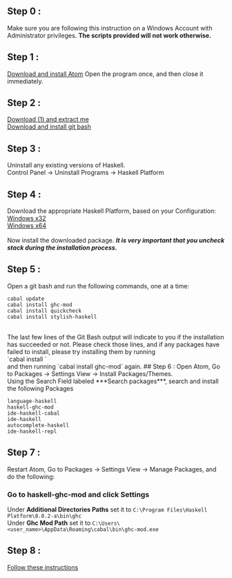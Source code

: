 ## Step 0 :
Make sure you are following this instruction on a Windows Account with Administrator privileges. **The scripts provided will not work otherwise.**
## Step 1 :
[Download and install Atom](https://atom.io)
Open the program once, and then close it immediately.
## Step 2 :
[Download (1) and extract me](https://github.com/livecodealex/haskell-atom/archive/master.zip) <br />
[Download and install git bash](https://github.com/git-for-windows/git/releases/download/v2.14.1.windows.1/Git-2.14.1-64-bit.exe)
## Step 3 :
Uninstall any existing versions of Haskell.
<br />
Control Panel -> Uninstall Programs -> Haskell Platform
## Step 4 :
Download the appropriate Haskell Platform, based on your Configuration:<br />
[Windows x32](https://www.haskell.org/platform/download/8.0.2/HaskellPlatform-8.0.2-a-full-i386-setup.exe) <br />
[Windows x64](https://www.haskell.org/platform/download/8.0.2/HaskellPlatform-8.0.2-a-full-x86_64-setup.exe) <br />
<br />
Now install the downloaded package.
***It is very important that you uncheck stack during the installation process.***
<br />
## Step 5 :
Open a git bash and run the following commands, one at a time:<br />
```
cabal update
cabal install ghc-mod
cabal install quickcheck
cabal install stylish-haskell
``` 
<br />
The last few lines of the Git Bash output will indicate to you if the installation has succeeded or not. Please check those lines, and if any packages have failed to install, please try installing them by running <br />`cabal install <package_name>`<br /> and then running `cabal install ghc-mod` again.
## Step 6 :
Open Atom, Go to Packages -> Settings View -> Install Packages/Themes.<br />
Using the Search Field labeled ***Search packages***, search and install the following Packages<br />

```
language-haskell
haskell-ghc-mod
ide-haskell-cabal
ide-haskell
autocomplete-haskell
ide-haskell-repl
```

## Step 7 :
Restart Atom, Go to Packages -> Settings View -> Manage Packages, and do the following:
### Go to haskell-ghc-mod and click Settings
Under **Additional Directories Paths** set it to `C:\Program Files\Haskell Platform\8.0.2-a\bin\ghc`<br />
Under **Ghc Mod Path** set it to `C:\Users\<user_name>\AppData\Roaming\cabal\bin\ghc-mod.exe`

## Step 8 :
[Follow these instructions](https://github.com/livecodealex/haskell-atom/blob/master/Instructions/general_repl_sanity_check.md)

